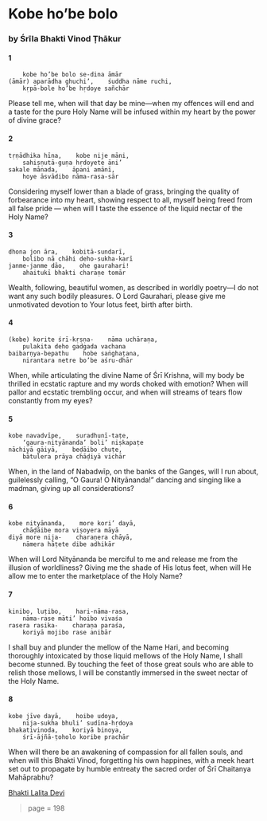 # Kobe ho’be bolo

### by Śrīla Bhakti Vinod Ṭhākur

#### 1

        kobe ho’be bolo se-dina āmār
    (āmār) aparādha ghuchi’,    śuddha nāme ruchi,
        kṛpā-bole ho’be hṛdoye sañchār

Please tell me, when will that day be mine—when my offences will end and a taste for the pure Holy Name will be infused within my heart by the power of divine grace?

#### 2

    tṛṇādhika hīna,    kobe nije māni,
        sahiṣṇutā-guṇa hṛdoyete āni’
    sakale mānada,    āpani amānī,
        hoye āsvādibo nāma-rasa-sār

Considering myself lower than a blade of grass, bringing the quality of forbearance into my heart, showing respect to all, myself being freed from all false pride — when will I taste the essence of the liquid nectar of the Holy Name?

#### 3

    dhona jon āra,    kobitā-sundarī,
        bolibo nā chāhi deho-sukha-karī
    janme-janme dāo,    ohe gaurahari!
        ahaitukī bhakti charaṇe tomār

Wealth, following, beautiful women, as described in worldly poetry—I do not want any such bodily pleasures. O Lord Gaurahari, please give me unmotivated devotion to Your lotus feet, birth after birth.

#### 4

    (kobe) korite śrī-kṛṣṇa-    nāma uchāraṇa,
        pulakita deho gadgada vachana
    baibarṇya-bepathu    hobe saṅghaṭana,
        nirantara netre bo’be aśru-dhār

When, while articulating the divine Name of Śrī Krishna, will my body be thrilled in ecstatic rapture and my words choked with emotion? When will pallor and ecstatic trembling occur, and when will streams of tears flow constantly from my eyes?

#### 5

    kobe navadvīpe,    suradhunī-taṭe,
        ‘gaura-nityānanda’ boli’ niṣkapaṭe
    nāchiyā gāiyā,    beḍāibo chuṭe,
        bātulera prāya chāḍiyā vichār

When, in the land of Nabadwīp, on the banks of the Ganges, will I run about, guilelessly calling, “O Gaura! O Nityānanda!” dancing and singing like a madman, giving up all considerations?

#### 6

    kobe nityānanda,    more kori’ dayā,
        chāḍāibe mora viṣoyera māyā
    diyā more nija-    charaṇera chāyā,
        nāmera hāṭete dibe adhikār

When will Lord Nityānanda be merciful to me and release me from the illusion of worldliness? Giving me the shade of His lotus feet, when will He allow me to enter the marketplace of the Holy Name?

#### 7

    kinibo, luṭibo,    hari-nāma-rasa,
        nāma-rase māti’ hoibo vivaśa
    rasera rasika-    charaṇa paraśa,
        koriyā mojibo rase anibār

I shall buy and plunder the mellow of the Name Hari, and becoming thoroughly intoxicated by those liquid mellows of the Holy Name, I shall become stunned. By touching the feet of those great souls who are able to relish those mellows, I will be constantly immersed in the sweet nectar of the Holy Name.

#### 8

    kobe jīve dayā,    hoibe udoya,
        nija-sukha bhuli’ sudīna-hṛdoya
    bhakativinoda,    koriyā binoya,
        śrī-ājñā-ṭoholo koribe prachār

When will there be an awakening of compassion for all fallen souls, and when will this Bhakti Vinod, forgetting his own happines, with a meek heart set out to propagate by humble entreaty the sacred order of Śrī Chaitanya Mahāprabhu?


[Bhakti Lalita Devi](https://soundcloud.com/bhakti-lalita-devi/bhakti-lalita-devi-kabe-habe-bolo-acapella-1)


> page = 198
